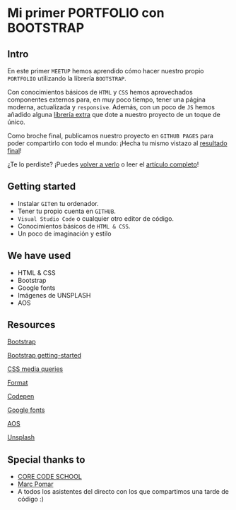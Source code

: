 # Mi primer PORTFOLIO con BOOTSTRAP

## Intro

En este primer `MEETUP` hemos aprendido cómo hacer nuestro propio `PORTFOLIO` utilizando la librería `BOOTSTRAP`. 

Con conocimientos básicos de `HTML` y `CSS` hemos aprovechados componentes externos para, en muy poco tiempo, tener una página moderna, actualizada y `responsive`. Además, con un poco de `JS` hemos añadido alguna [librería extra](https://michalsnik.github.io/aos/) que dote a nuestro proyecto de un toque de único.

Como broche final, publicamos nuestro proyecto en `GITHUB PAGES` para poder compartirlo con todo el mundo: ¡Hecha tu mismo vistazo al [resultado final](https://amargopastor.github.io/mu-bootstrap-portfolio/)!

¿Te lo perdiste? ¡Puedes [volver a verlo](https://www.youtube.com/watch?v=-jSPwMkMBSA&ab_channel=CORECodeSchool) o leer el [artículo completo](https://github.com/amargopastor/mu-bootstrap-portfolio/blob/main/blog/README.md)!

## Getting started

- Instalar `GIT`en tu ordenador.
- Tener tu propio cuenta en `GITHUB`.
- `Visual Studio Code` o cualquier otro editor de código.
- Conocimientos básicos de `HTML & CSS`.
- Un poco de imaginación y estilo

## We have used

- HTML & CSS
- Bootstrap
- Google fonts
- Imágenes de UNSPLASH
- AOS

## Resources
[Bootstrap](https://getbootstrap.com/)

[Bootstrap getting-started](https://getbootstrap.com/docs/5.0/getting-started/introduction/)

[CSS media queries](https://developer.mozilla.org/es/docs/Web/CSS/Media_Queries/Using_media_queries)

[Format](https://www.freeformatter.com/html-escape.html#ad-output)

[Codepen](https://codepen.io/trending)

[Google fonts](https://fonts.google.com/)

[AOS](https://michalsnik.github.io/aos/)

[Unsplash](https://unsplash.com/)

## Special thanks to

- [CORE CODE SCHOOL](https://www.corecode.school/)
- [Marc Pomar](https://github.com/boyander)
- A todos los asistentes del directo con los que compartimos una tarde de código :)

